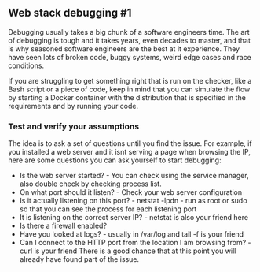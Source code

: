 ## Web stack debugging #1

Debugging usually takes a big chunk of a software engineers time. The art of debugging is tough and it takes years, even decades to master, and that is why seasoned software engineers are the best at it experience. They have seen lots of broken code, buggy systems, weird edge cases and race conditions.

If you are struggling to get something right that is run on the checker, like a Bash script or a piece of code, keep in mind that you can simulate the flow by starting a Docker container with the distribution that is specified in the requirements and by running your code.

### Test and verify your assumptions
The idea is to ask a set of questions until you find the issue. For example, if you installed a web server and it isnt serving a page when browsing the IP, here are some questions you can ask yourself to start debugging:
- Is the web server started? - You can check using the service manager, also double check by checking process list.
- On what port should it listen? - Check your web server configuration
- Is it actually listening on this port? - netstat -lpdn - run as root or sudo so that you can see the process for each listening port
- It is listening on the correct server IP? - netstat is also your friend here
- Is there a firewall enabled?
- Have you looked at logs? - usually in /var/log and tail -f is your friend
- Can I connect to the HTTP port from the location I am browsing from? - curl is your friend
There is a good chance that at this point you will already have found part of the issue.
